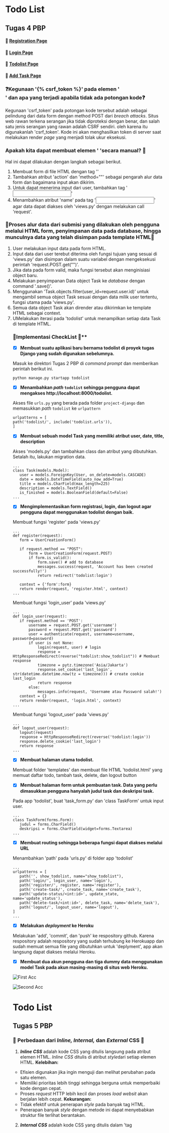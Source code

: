 # **Todo List**
## Tugas 4 PBP 

#### :sparkling_heart: [Registration Page](https://mykatalog.herokuapp.com/todolist/register/) 

#### :rocket: [Login Page](https://mykatalog.herokuapp.com/todolist/login/) 

#### :carousel_horse: [Todolist Page](https://mykatalog.herokuapp.com/todolist/)

#### :ferris_wheel: [Add Task Page](https://mykatalog.herokuapp.com/todolist/create-task/)

### :question:**Kegunaan '{% csrf_token %}' pada elemen '<form>' dan apa yang terjadi apabila tidak ada potongan kode**:question:
Kegunaan 'csrf_token' pada potongan kode tersebut adalah sebagai pelindung dari data form dengan method POST dari *breach attacks*. Situs web rawan terkena serangan jika tidak diproteksi dengan benar, dan salah satu jenis serangan yang rawan adalah CSRF sendiri. oleh karena itu digunakanlah 'csrf_token'. Kode ini akan menghasilkan token di server saat melakukan render *page* yang menjadi tolak ukur eksekusi.

### **Apakah kita dapat membuat elemen '<form> 'secara manual?** :information_desk_person:
Hal ini dapat dilakukan dengan langkah sebagai berikut.
1. Membuat form di file HTML dengan tag '<form>' 
2. Tambahkan atribut 'action' dan 'method="<http-request>"' sebagai pengarah alur data form dan bagaimana input akan dikirim.
3. Untuk dapat menerima input dari user, tambahkan tag '<input>' 
4. Menambahkan atribut 'name' pada tag '<input>' agar data dapat diakses oleh 'views.py' dengan melakukan call 'request'.

### :roller_coaster:**Proses alur data dari submisi yang dilakukan oleh pengguna melalui HTML form, penyimpanan data pada database, hingga munculnya data yang telah disimpan pada template HTML**:roller_coaster:
1. User melakukan input data pada form HTML.
2. Input data dari user terebut  diterima oleh fungsi tujuan yang sesuai di 'views.py' dan disimpan dalam suatu variabel dengan mengeksekusi perintah 'request.POST.get("<name>")'.
3. Jika data pada form valid, maka fungsi tersebut akan menginisiasi object baru.
4. Melakukan penyimpanan Data object Task ke *database* dengan command '<object>.save()'.
5. Menggunakan 'Task.objects.filter(user_id=request.user.id)' untuk mengambil semua object Task sesuai dengan data milik user tertentu, fungsi utama pada 'views.py'.
6. Semua data object Task akan dirender atau dikirimkan ke template HTML sebagai context.
7. UMelakukan iterasi pada 'todolist' untuk menampilkan setiap data Task di template HTML.

### :trumpet:**Implementasi CheckList** :trumpet:**
- [x] **Membuat suatu aplikasi baru bernama todolist di proyek tugas Django yang sudah digunakan sebelumnya.**
 
 Masuk ke direktori Tugas 2 PBP di _command prompt_ dan memberikan perintah berikut ini. 
 ```
 python manage.py startapp todolist

 ```
- [x] **Menambahkan _path_ `todolist` sehingga pengguna dapat mengakses http://localhost:8000/todolist.**
 
 Akses file `urls.py` yang berada pada folder `project-django` dan memasukkan _path_ `todolist` ke `urlpattern`
 ```
 urlpatterns = [
 path('todolist/', include('todolist.urls')),
 ]
 ```
- [x] **Membuat sebuah model Task yang memiliki atribut user, date, title, description**
 
 Akses 'models.py' dan tambahkan class dan atribut yang dibutuhkan. Setalah itu, lakukan migration data.
 ```
 ...
 class Task(models.Model):
    user = models.ForeignKey(User, on_delete=models.CASCADE)
    date = models.DateTimeField(auto_now_add=True)
    title = models.CharField(max_length=225)
    description = models.TextField()
    is_finished = models.BooleanField(default=False)
 ...
 ```
- [x] **Mengimplementasikan form registrasi, login, dan logout agar pengguna dapat menggunakan todolist dengan baik.**
 
 Membuat fungsi 'register' pada 'views.py'
 ```
 ...
 def register(request):
    form = UserCreationForm()

    if request.method == "POST":
        form = UserCreationForm(request.POST)
        if form.is_valid():
            form.save() # add to database
            messages.success(request, 'Account has been created successfully!')
            return redirect('todolist:login')
    
    context = {'form':form}
    return render(request, 'register.html', context)
 ...
 ```
 Membuat fungsi 'login_user' pada 'views.py'
 ```
 ...
 def login_user(request):
    if request.method == 'POST':
        username = request.POST.get('username')
        password = request.POST.get('password')
        user = authenticate(request, username=username, password=password)
        if user is not None:
            login(request, user) # login
            response = HttpResponseRedirect(reverse("todolist:show_todolist")) # Membuat response
            timezone = pytz.timezone('Asia/Jakarta')
            response.set_cookie('last_login', str(datetime.datetime.now(tz = timezone))) # create cookie last_login 
            return response
        else:
            messages.info(request, 'Username atau Password salah!')
    context = {}
    return render(request, 'login.html', context)
 ...
 ```
 Membuat fungsi 'logout_user' pada 'views.py' 
 ```
 ...
 def logout_user(request):
    logout(request)
    response = HttpResponseRedirect(reverse('todolist:login'))
    response.delete_cookie('last_login')
    return response
 ...
 ```
- [x] **Membuat halaman utama todolist.**
 
 Membuat folder 'templates' dan membuat file HTML 'todolist.html' yang memuat daftar todo, tambah task, delete, dan logout button

- [x] **Membuat halaman form untuk pembuatan task. Data yang perlu dimasukkan pengguna hanyalah judul task dan deskripsi task.**
 
 Pada app 'todolist', buat 'task_form.py' dan 'class TaskForm' untuk input user.
 ```
 ...
 class TaskForm(forms.Form):
    judul = forms.CharField()
    deskripsi = forms.CharField(widget=forms.Textarea)
 ...
 ```
- [x] **Membuat routing sehingga beberapa fungsi dapat diakses melalui URL**
 
 Menambahkan 'path' pada 'urls.py' di folder app 'todolist'
 ```
 ...
 urlpatterns = [
    path('', show_todolist, name="show_todolist"),
    path('login/', login_user, name='login'),
    path('register/', register, name='register'),
    path('create-task/', create_task, name='create_task'),
    path('update-status/<int:id>', update_state, name='update_status'),
    path('delete-task/<int:id>', delete_task, name='delete_task'),
    path('logout/', logout_user, name='logout'),
 ]
 ...
 ```
- [x] **Melakukan _deployment_ ke Heroku**
 
 Melakukan 'add', 'commit', dan 'push' ke respository github. Karena respository adalah respository yang sudah terhubung ke Herokuapp dan sudah memuat semua file yang dibutuhkan untuk 'deplyment', app akan langsung dapat diakses melalui Heroku.
- [x] **Membuat dua akun pengguna dan tiga dummy data menggunakan model Task pada akun masing-masing di situs web Heroku.**
    
 ![First Acc](https://user-images.githubusercontent.com/88421618/192875988-f1b17c43-2e9c-4f64-ac4b-ce27e4e7950d.jpg)

 ![Second Acc](https://user-images.githubusercontent.com/88421618/192876155-8d8a3623-08e7-4c1e-9a3a-275ba22e15db.jpg)

# **Todo List**
## Tugas 5 PBP 

### :palm_tree: Perbedaan dari *Inline, Internal,* dan *External* CSS :palm_tree:
1. ***Inline CSS*** adalah kode CSS yang ditulis langsung pada atribut elemen HTML. *Inline CSS* ditulis di atribut  *style*dari setiap elemen HTML. 
**Kelebihan:**
- Efisien digunakan jika ingin menguji dan melihat perubahan pada satu elemen.
- Memiliki prioritas lebih tinggi sehingga berguna untuk memperbaiki kode dengan cepat.
- Proses *request* HTTP lebih kecil dan proses *load websit* akan berjalan lebih cepat.
**Kekurangan:**
- Tidak efektif untuk penerapan *style* pada banyak tag HTML.
- Penerapan banyak *style* dengan metode ini dapat menyebabkan struktur file terlihat berantakan.

2. ***Internal CSS*** adalah kode CSS yang ditulis dalam 'tag <style>' di '<head>' HTML. Untuk merujuk pada kode CSS, kita bisa menggunakan ID, class, atau hanya element saja.
**Kelebihan:**
- Perubahan hanya berlaku pada halaman saja sehingga memungkinkan membuat halaman yang unik dan berbeda-beda.
- Tidak memerlukan *upload* beberapa file karena HTML dan CSS berada dalam satu file.
- Class dan ID dapat digunakan oleh 'internal stylesheet'.
**Kekurangan:**
- Tidak efisien jika ingin menerapkan CSS yang sama dalam beberapa file.
- Menurunkan performa web karena CSS yang berbeda-beda memaksa dilakukannya *reloading* setiap ganti page di situs web.

3. ***External CSS*** adalah kode CSS yang ditulis terpisah dengan HTML. Kode eksternal disimpan dalam file berekstensi '.css'. Untuk menghubungkan file HTML dan CSS, pada HTML perlu ditambahkan '<link>', yang menyertakan referensi ke path dimana file berada, di tag '<head>'.
**Kelebihan:**
- Mengecilkan ukuran file HTML dan membuat struktur kode HTML lebih rapi.
- Loading website lebih cepat.
- Efisien untuk penerapan CSS yang sama di beberapa halaman website.
**Kekurangan:**
- Halaman website akan butuh waktu untuk mengakses *styling* yang digunakan dari file CSS sehingga halaman belum tampil dengan sempurna hingga file CSS diakses.

### :leaves: Tag HTML5 :leaves:
Berikut adalah tag-tag yang ada di HTML5.
1. `<article>`     : Menambahkan text independen, seperti sebuah blog atau artikel koran
2. `<audio>`        : Menyisipkan audio
3. `<canvas>`       : Menyisipkan area yang dapat digunakan untuk menggambar grafik
4. `<dialog>`       : Menyisipkan dialog box atau subwindow
5. `<figcaption>`   : Menyisipkan caption untuk sebuah figure
6. `<figure>`       : Menyisipkan gambar yang diilustrasikan
7. `<footer>`       : Mendefinisikan bagian footer dari halaman
8. `<header>`       : Mendefinisikan bagian header dari halaman
9. `<menuitem>`     : Mendefinisikan list command yang dapat dipilih user
10. `<main>`        : Mendefinisikan bagian utama atau dominant content dari halaman
11. `<nav>`          : Mendefinisikan link navigasi

## :maple_leaf: Tipe-Tipe CSS Selector :maple_leaf:
Terdapat 3 tipe CSS selector, antara lain:
1. **CSS Element Selector** adalah selector yang memilih elemen HTML berdasarkan nama elemen terebut.
Contoh:
```
p {
  text-align: center;
  color: blue;
}
```
Keterangan: Semua elemen dengan tag '<p>' akan *center-aligned' dengan warna teks biru.
2. **CSS ID Selector** adalah selector yang menggunakan atribut dari elemen HTML untuk memilih elemen yang spesifik. Untuk memilih elemen dengan id yang spesifik, gunakan karakter 'hash (#)' diikuti dengan id elemen.
Contoh:
Contoh:
```
#elem1 {
  text-align: left;
  color: yellow;
}
```
Keterangan: Rule CSS tersebut akan diaplikasikan ke elemen HTML yang memiliki id="elem1".
3. **CSS Class Selector** adalah selector yang memilih elemen HTML dengan atribut kelas yang spesifik. Untuk memilih elemen dengan class yang spesifik, gunakan karakter 'period (.)' diikuti dengan nama kelas.
Contoh:
```
.wizzle {
  text-align: center;
  color: red;
}
```
Keterangan: Rule CSS tersebut akan diaplikasikan ke elemen yang berada di class="wizzle".

### :blossom: Implementasi *checklists* :blossom:
Berikut langkah-langkah implementasi yang saya terapkan:
- [x] **Membuat file '.css' untuk mengkostumisasi halaman.**
Saya menerapkan *Eksternal CSS*, dimana saya membuat folder static berisi file '.css'. Di dalam file tersebut terdapat *styling* (berupa class, element, hingga font) CSS untuk mesing-masing halaman, sehingg terdapat total 4 files. Setelah itu, agar file dapat diakses oleh HTML, saya menambahkan potongan kode untuk melakukan load pada file static. Potongan kodenya adalah sebagai berikut.
```
<head>
    {% load static %}
    <link rel="stylesheet" href="{% static '<nama-file>.css' %}">
</head>
```
- [x] **Membuat cards untuk menampilkan task.**
Pada file 'todolist.css', saya menambahkan kelas '.card' dengan potongan kode sebagai berikut.
```
.card {
    box-shadow: 0 10px 8px 5px rgb(12, 33, 100);
    background-color: #ECD5BB;;
    transition: 0.8s;
    border-radius: 10px;
    padding: 10px; 
    margin: 10px;
    margin-bottom: 40px;
    backdrop-filter: blur(6px);
    outline-style: groove;
    outline-color: #0B1C48;
    outline-width: 3px;
}
```
Dan karena kita akan menampilkan beberapa task dengan format penampilan yang sama, maka pada 'todolist.html', buat for-loop sebagai berikut.
```
{% for task in todolist %}
   ...
   <div class="card">
         <p class="task-date">{{task.date}}</p>
         <p class="task-title">{{task.title}}</p><hr>
         ...
            <a href="/todolist/delete-task/{{task.id}}">
               <button class="button3" type="submit">Delete</button>
            </a>
         </div>
   </div> 
   ... 
```
- [x] **Membuat keempat halaman menjadi *responsive*.**
Untuk membuat halaman web menjadi responsive, perlu diatur viewport. Nah, tag 'viewport' ini sendiri telah terdapat di 'base.html' yang diextends oleh file-file HTML yang dikostumisasi. Berikut potongan kode pada 'base.html'.
```
<head>
  <meta charset="UTF-8">
  <meta name="viewport" content="width=device-width, initial-scale=1.0">
  <link rel="stylesheet" href="{% static 'css/style.css' %}">
  {% block meta %}
  {% endblock meta %}
</head>
```
Dengan extend di file HTML keempat laman yang dikostumisasi dilakukan dengan menambahkan '{% extends 'base.html' %}' setelah tag '<html>'.

Pada file '.css', tambahkan class '.container' flexbox agar menyesuaikan dengan layar user.
```
.container {
    display: flex;
    justify-content: center;
}
```
Selain itu, saya juga menambahkan hover pada elemen-elemen dengan membuat class '<nama class>:hover'. Salah satunya adalah '.card:hover'.
 ```
.card:hover {
    box-shadow: 0 8px 16px 0 #3e8baf;
    background-color: #cbaaaa;
}
```
Dan 'button:hover'
```
.button:hover {
    background-color: #0B1C48;
}
```
